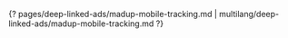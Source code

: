 {? pages/deep-linked-ads/madup-mobile-tracking.md | multilang/deep-linked-ads/madup-mobile-tracking.md ?}
